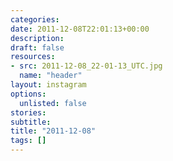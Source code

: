 ```yaml
---
categories:
date: 2011-12-08T22:01:13+00:00
description:
draft: false
resources:
- src: 2011-12-08_22-01-13_UTC.jpg
  name: "header"
layout: instagram
options:
  unlisted: false
stories:
subtitle:
title: "2011-12-08"
tags: []
---
```


 
